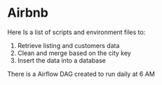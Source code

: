 # Airbnb

Here Is a list of scripts and environment files to:

1) Retrieve listing and customers data 
2) Clean and merge based on the city key 
3) Insert the data into a database 

There is a Airflow DAG created to run daily at 6 AM 
